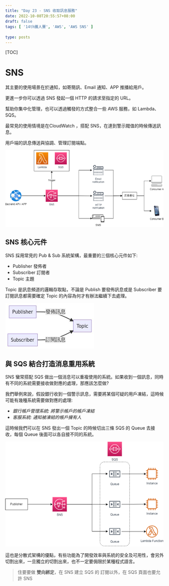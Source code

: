 ```yaml
---
title: "Day 23 - SNS 收取訊息服務"
date: 2022-10-08T20:55:57+08:00
draft: false
tags: [ '14th鐵人賽', 'AWS', 'AWS SNS' ]

type: posts
---
```






[TOC]



# SNS 

其主要的使用場景在於通知，如寄簡訊、Email 通知、APP 推播給用戶。

更進一步你可以透過 SNS 發起一個 HTTP 的請求至指定的 URL。

幫助你集中化管理，也可以透過觸發的方式整合一些 AWS 服務，如 Lambda、SQS。

最常見的使用情境是在CloudWatch ，搭配 SNS，在達到警示閥值的時候傳送訊息。

用戶端的訊息傳送與協調、管理訂閱端點。



![AWS-SNS-Features.drawio](https://raw.githubusercontent.com/kenhong4134/blog-for-it/main/content/posts/iThome%20%E9%90%B5%E4%BA%BA%E8%B3%BD/2022/images/AWS-SNS-Features.drawio.png)







## SNS 核心元件

SNS 採用常見的 Pub & Sub 系統架構，最重要的三個核心元件如下:

- Publisher 發佈者
- Subscriber 訂閱者
- Topic 主題

Topic 是訊息頻道的邏輯存取點，不論是 Publish 要發佈訊息或是 Subscriber 要訂閱訊息都需要確定 Topic 的內容為何才有辦法繼續下去處理。

![](https://raw.githubusercontent.com/kenhong4134/blog-for-it/main/content/posts/iThome%20%E9%90%B5%E4%BA%BA%E8%B3%BD/2022/images/AWS-SNS-Core.png)





## 與 SQS 結合打造消息重用系統

SNS 蠻常搭配 SQS 做出一個消息可以重複使用的系統。如果收到一個訊息，同時有不同的系統需要接收做對應的處理，那應該怎麼做?

我們舉例來說，假設銀行收到一個警示訊息，需要將某個可疑的用戶凍結，這時候可能有幾種系統需要做對應的處理:

- *銀行帳戶管理系統: 將警示帳戶的帳戶凍結*
- *客服系統: 通知被凍結的帳戶擁有人*



這時候我們可以在 SNS 發出一個 Topic 的時候切出三條 SQS 的 Queue 去接收，每個 Queue 後面可以各自接不同的系統。

![AWS-SNS-Intergration-With-SQS.drawio](https://raw.githubusercontent.com/kenhong4134/blog-for-it/main/content/posts/iThome%20%E9%90%B5%E4%BA%BA%E8%B3%BD/2022/images/AWS-SNS-Intergration-With-SQS.drawio.png)



這也是分散式架構的優點，有些功能為了開發效率與系統的安全及可用性，會另外切割出來，一旦獨立的切割出來，也不一定要侷限於某種程式語言。



> 住要要做 **雙向綁定**，在 SNS 建立 SQS 的 訂閱以外，在 SQS 頁面也要允許 SNS

